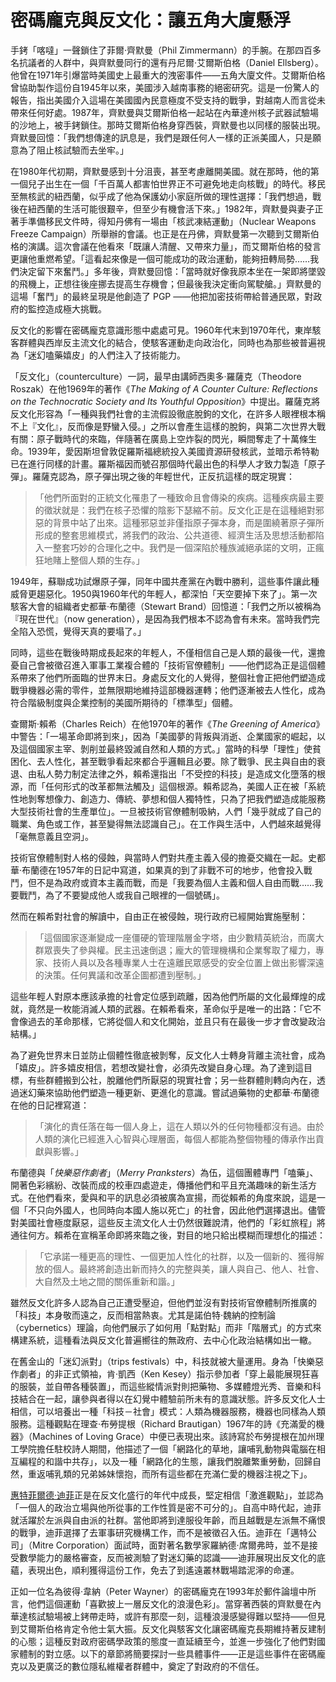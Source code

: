 # 密碼龐克與反文化：讓五角大廈懸浮

手銬「喀噠」一聲鎖住了菲爾·齊默曼（Phil Zimmermann）的手腕。在那四百多名抗議者的人群中，與齊默曼同行的還有丹尼爾·艾爾斯伯格（Daniel Ellsberg）。他曾在1971年引爆當時美國史上最重大的洩密事件——五角大廈文件。艾爾斯伯格曾協助製作這份自1945年以來，美國涉入越南事務的絕密研究。這是一份驚人的報告，指出美國介入這場在美國國內民意極度不受支持的戰爭，對越南人而言從未帶來任何好處。1987年，齊默曼與艾爾斯伯格一起站在內華達州核子武器試驗場的沙地上，被手銬鎖住。那時艾爾斯伯格身穿西裝，齊默曼也以同樣的服裝出現。齊默曼回憶：「我們想傳達的訊息是，我們是跟任何人一樣的正派美國人，只是願意為了阻止核試驗而去坐牢。」

在1980年代初期，齊默曼感到十分沮喪，甚至考慮離開美國。就在那時，他的第一個兒子出生在一個「千百萬人都害怕世界正不可避免地走向核戰」的時代。移民至無核武的紐西蘭，似乎成了他為保護幼小家庭所做的理性選擇：「我們想過，戰後在紐西蘭的生活可能很艱辛，但至少有機會活下來。」1982年，齊默曼與妻子正著手準備移民文件時，得知丹佛有一場由「核武凍結運動」（Nuclear Weapons Freeze Campaign）所舉辦的會議。也正是在丹佛，齊默曼第一次聽到艾爾斯伯格的演講。這次會議在他看來「既讓人清醒、又帶來力量」，而艾爾斯伯格的發言更讓他重燃希望。「這看起來像是一個可能成功的政治運動，能夠扭轉局勢……我們決定留下來奮鬥。」多年後，齊默曼回憶：「當時就好像我原本坐在一架即將墜毀的飛機上，正想往後座挪去提高生存機會；但最後我決定衝向駕駛艙。」齊默曼的這場「奮鬥」的最終呈現是他創造了 PGP ——他把加密技術帶給普通民眾，對政府的監控造成極大挑戰。

反文化的影響在密碼龐克意識形態中處處可見。1960年代末到1970年代，東岸駭客群體與西岸反主流文化的結合，使駭客運動走向政治化，同時也為那些被普遍視為「迷幻嗑藥嬉皮」的人們注入了技術能力。

「反文化」（counterculture）一詞，最早由講師西奧多·羅薩克（Theodore Roszak）在他1969年的著作《*The Making of A Counter Culture: Reflections on the Technocratic Society and Its Youthful Opposition*》中提出。羅薩克將反文化形容為「一種與我們社會的主流假設徹底脫鉤的文化，在許多人眼裡根本稱不上『文化』，反而像是野蠻入侵。」之所以會產生這樣的脫鉤，與第二次世界大戰有關：原子戰時代的來臨，伴隨著在廣島上空炸裂的閃光，瞬間奪走了十萬條生命。1939年，愛因斯坦曾敦促羅斯福總統投入美國資源研發核武，並暗示希特勒已在進行同樣的計畫。羅斯福因而號召那個時代最出色的科學人才致力製造「原子彈」。羅薩克認為，原子彈出現之後的年輕世代，正反抗這樣的既定現實：

>「他們所面對的正統文化罹患了一種致命且會傳染的疾病。這種疾病最主要的徵狀就是：我們在核子恐懼的陰影下瑟縮不前。反文化正是在這種絕對邪惡的背景中站了出來。這種邪惡並非僅指原子彈本身，而是圍繞著原子彈所形成的整套思維模式，將我們的政治、公共道德、經濟生活及思想活動都陷入一整套巧妙的合理化之中。我們是一個深陷於種族滅絕承諾的文明，正瘋狂地賭上整個人類的生存。」

1949年，蘇聯成功試爆原子彈，同年中國共產黨在內戰中勝利，這些事件讓此種威脅更趨惡化。1950與1960年代的年輕人，都深怕「天空要掉下來了」。第一次駭客大會的組織者史都華·布蘭德（Stewart Brand）回憶道：「我們之所以被稱為『現在世代』（now generation），是因為我們根本不認為會有未來。當時我們完全陷入恐慌，覺得天真的要塌了。」

同時，這些在戰後時期成長起來的年輕人，不僅相信自己是人類的最後一代，還擔憂自己會被徵召進入軍事工業複合體的「技術官僚體制」——他們認為正是這個體系帶來了他們所面臨的世界末日。身處反文化的人覺得，整個社會正把他們塑造成戰爭機器必需的零件，並無限期地維持這部機器運轉；他們逐漸被去人性化，成為符合階級制度與企業控制的美國所期待的「標準型」個體。

查爾斯·賴希（Charles Reich）在他1970年的著作《*The Greening of America*》中警告：「一場革命即將到來」，因為「美國夢的背叛與消逝、企業國家的崛起，以及這個國家主宰、剝削並最終毀滅自然和人類的方式。」當時的科學「理性」使貧困化、去人性化，甚至戰爭看起來都合乎邏輯且必要。除了戰爭、民主與自由的衰退、由私人勢力制定法律之外，賴希還指出「不受控的科技」是造成文化墮落的根源，而「任何形式的改革都無法觸及」這個根源。賴希認為，美國人正在被「系統性地剝奪想像力、創造力、傳統、夢想和個人獨特性，只為了把我們塑造成能服務大型技術社會的生產單位」。一旦被技術官僚體制吸納，人們「幾乎就成了自己的職業、角色或工作，甚至變得無法認識自己」。在工作與生活中，人們越來越覺得「毫無意義且空洞」。

技術官僚體制對人格的侵蝕，與當時人們對共產主義入侵的擔憂交織在一起。史都華·布蘭德在1957年的日記中寫道，如果真的到了非戰不可的地步，他會投入戰鬥，但不是為政府或資本主義而戰，而是「我要為個人主義和個人自由而戰……我要戰鬥，為了不要變成他人或我自己眼裡的一個號碼」。

然而在賴希對社會的解讀中，自由正在被侵蝕，現行政府已經開始實施壓制：

>「這個國家逐漸變成一座僵硬的管理階層金字塔，由少數精英統治，而廣大群眾喪失了參與權。民主迅速倒退；龐大的管理機構和企業奪取了權力，專家、技術人員以及各種專業人士在遠離民眾感受的安全位置上做出影響深遠的決策。任何異議和改革企圖都遭到壓制。」

這些年輕人對原本應該承擔的社會定位感到疏離，因為他們所屬的文化最輝煌的成就，竟然是一枚能消滅人類的武器。在賴希看來，革命似乎是唯一的出路：「它不會像過去的革命那樣，它將從個人和文化開始，並且只有在最後一步才會改變政治結構。」

為了避免世界末日並防止個體性徹底被剝奪，反文化人士轉身背離主流社會，成為「嬉皮」。許多嬉皮相信，若想改變社會，必須先改變自身心理。為了達到這目標，有些群體搬到公社，脫離他們所厭惡的現實社會；另一些群體則轉向內在，透過迷幻藥來協助他們塑造一種更新、更進化的意識。嘗試過藥物的史都華·布蘭德在他的日記裡寫道：

>「演化的責任落在每一個人身上，這在人類以外的任何物種都沒有過。由於人類的演化已經進入心智與心理層面，每個人都能為整個物種的傳承作出貢獻與影響。」

布蘭德與「*快樂惡作劇者*」（*Merry Pranksters*）為伍，這個團體專門「嗑藥」、開著色彩繽紛、改裝而成的校車四處遊走，傳播他們和平且充滿趣味的新生活方式。在他們看來，愛與和平的訊息必須被廣為宣揚，而從賴希的角度來說，這是一個「不只向外國人，也同時向本國人施以死亡」的社會，因此他們選擇退出。儘管對美國社會極度厭惡，這些反主流文化人士仍然很難說清，他們的「彩虹旅程」將通往何方。賴希在宣稱革命即將來臨之後，對目的地只給出模糊而理想化的描述：

>「它承諾一種更高的理性、一個更加人性化的社群，以及一個新的、獲得解放的個人。最終將創造出新而持久的完整與美，讓人與自己、他人、社會、大自然及土地之間的關係重新和諧。」

雖然反文化許多人認為自己正遭受壓迫，但他們並沒有對技術官僚體制所推廣的「科技」本身敬而遠之，反而相當熱衷。尤其是諾伯特·魏納的控制論（cybernetics）理論，向他們展示了如何用「點對點」而非「階層式」的方式來構建系統，這種看法與反文化普遍嚮往的無政府、去中心化政治結構如出一轍。

在舊金山的「迷幻派對」（trips festivals）中，科技就被大量運用。身為「快樂惡作劇者」的非正式領袖，肯·凱西（Ken Kesey）指示參加者「穿上最能展現狂喜的服裝，並自帶各種裝置」，而這些縱情派對則把藥物、多媒體燈光秀、音樂和科技結合在一起，讓參與者得以在幻覺中體驗前所未有的意識狀態。許多反文化人士相信，可以培養出一種「科技－社會」模式：人類為機器服務，機器也同樣為人類服務。這種觀點在理查·布勞提根（Richard Brautigan）1967年的詩《充滿愛的機器》（Machines of Loving Grace）中便已表現出來。該詩寫於布勞提根在加州理工學院擔任駐校詩人期間，他描述了一個「網路化的草地，讓哺乳動物與電腦在相互編程的和諧中共存」，以及一種「網路化的生態，讓我們脫離繁重勞動，回歸自然，重返哺乳類的兄弟姊妹懷抱，而所有這些都在充滿仁愛的機器注視之下」。

[惠特菲爾德·迪菲](https://zh.wikipedia.org/zh-hk/%E6%83%A0%E7%89%B9%E8%8F%B2%E7%88%BE%E5%BE%B7%C2%B7%E8%BF%AA%E8%8F%B2)正是在反文化盛行的年代中成長，堅定相信「激進觀點」，並認為「一個人的政治立場與他所從事的工作性質是密不可分的」。自高中時代起，迪菲就活躍於左派與自由派的社群。當他即將到達服役年齡，而且越戰是左派無不痛恨的戰爭，迪菲選擇了去軍事研究機構工作，而不是被徵召入伍。迪菲在「邁特公司」（Mitre Corporation）面試時，面對著名數學家羅納德·席爾弗時，並不是接受數學能力的嚴格審查，反而被測驗了對迷幻藥的認識——迪菲展現出反文化的底蘊，表現出色，順利獲得這份工作，免去了到遙遠叢林戰場踏泥濘的命運。

正如一位名為彼得·韋納（Peter Wayner）的密碼龐克在1993年於郵件論壇中所言，他們這個運動「喜歡披上一層反文化的浪漫色彩」。當穿著西裝的齊默曼在內華達核試驗場被上銬帶走時，或許有那麼一刻，這種浪漫感變得難以堅持——但見到艾爾斯伯格肯定令他士氣大振。反文化與駭客文化讓密碼龐克長期維持著反建制的心態；這種反對政府密碼學政策的態度一直延續至今，並進一步強化了他們對國家體制的對立感。以下的章節將簡要探討一些具體事件——正是這些事件在密碼龐克以及更廣泛的數位隱私維權者群體中，奠定了對政府的不信任。